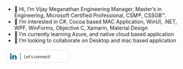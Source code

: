 - 👋 Hi, I’m Vijay Meganathan Engineering Manager, Master’s in Engineering, Microsoft Certified Professional, CSM®, CSSGB™.
- 👀 I’m interested in C#, Cocoa based MAC Application, WinUI, .NET, WPF, WinForms, Objective C, Xamarin, Material Design
- 🌱 I’m currently learning Azure, and native cloud based application 
- 💞️ I’m looking to collaborate on Desktop and mac based application


<a href="https://www.linkedin.com/in/vmeg0828/" rel="nofollow"><img src="https://github.com/vmeganathan81/profileimages/blob/main/LinkedinConnect.png" alt="Linkedin follow @Vijay.Meganathan" data-canonical-src="https://img.shields.io/badge/-Vijay Meganathan-blue?style=flat-square&amp;logo=Linkedin&amp;logoColor=white&amp;link=https://www.linkedin.com/in/vmeg0828/" style="max-width:100%;"></a>  
